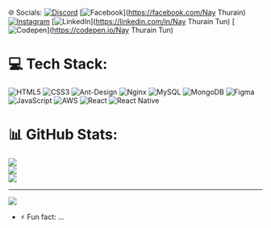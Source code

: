  🌐 Socials:
[![Discord](https://img.shields.io/badge/Discord-%237289DA.svg?logo=discord&logoColor=white)](https://discord.gg/thurain.dev) [![Facebook](https://img.shields.io/badge/Facebook-%231877F2.svg?logo=Facebook&logoColor=white)](https://facebook.com/Nay Thurain) [![Instagram](https://img.shields.io/badge/Instagram-%23E4405F.svg?logo=Instagram&logoColor=white)](https://instagram.com/thurain.dev) [![LinkedIn](https://img.shields.io/badge/LinkedIn-%230077B5.svg?logo=linkedin&logoColor=white)](https://linkedin.com/in/Nay Thurain Tun) [![Codepen](https://img.shields.io/badge/Codepen-000000?style=for-the-badge&logo=codepen&logoColor=white)](https://codepen.io/Nay Thurain Tun) 

# 💻 Tech Stack:
![HTML5](https://img.shields.io/badge/html5-%23E34F26.svg?style=for-the-badge&logo=html5&logoColor=white) ![CSS3](https://img.shields.io/badge/css3-%231572B6.svg?style=for-the-badge&logo=css3&logoColor=white) ![Ant-Design](https://img.shields.io/badge/-AntDesign-%230170FE?style=for-the-badge&logo=ant-design&logoColor=white) ![Nginx](https://img.shields.io/badge/nginx-%23009639.svg?style=for-the-badge&logo=nginx&logoColor=white) ![MySQL](https://img.shields.io/badge/mysql-4479A1.svg?style=for-the-badge&logo=mysql&logoColor=white) ![MongoDB](https://img.shields.io/badge/MongoDB-%234ea94b.svg?style=for-the-badge&logo=mongodb&logoColor=white) ![Figma](https://img.shields.io/badge/figma-%23F24E1E.svg?style=for-the-badge&logo=figma&logoColor=white) ![JavaScript](https://img.shields.io/badge/javascript-%23323330.svg?style=for-the-badge&logo=javascript&logoColor=%23F7DF1E) ![AWS](https://img.shields.io/badge/AWS-%23FF9900.svg?style=for-the-badge&logo=amazon-aws&logoColor=white) ![React](https://img.shields.io/badge/react-%2320232a.svg?style=for-the-badge&logo=react&logoColor=%2361DAFB) ![React Native](https://img.shields.io/badge/react_native-%2320232a.svg?style=for-the-badge&logo=react&logoColor=%2361DAFB)
# 📊 GitHub Stats:
![](https://github-readme-stats.vercel.app/api?username=ThurainDev&theme=dark&hide_border=false&include_all_commits=false&count_private=false)<br/>
![](https://github-readme-streak-stats.herokuapp.com/?user=ThurainDev&theme=dark&hide_border=false)<br/>
![](https://github-readme-stats.vercel.app/api/top-langs/?username=ThurainDev&theme=dark&hide_border=false&include_all_commits=false&count_private=false&layout=compact)

---
[![](https://visitcount.itsvg.in/api?id=ThurainDev&icon=0&color=0)](https://visitcount.itsvg.in)

<!-- Proudly created with GPRM ( https://gprm.itsvg.in ) -->

- ⚡ Fun fact: ...

<!---
ThurainDev/ThurainDev is a ✨ special ✨ repository because its `README.md` (this file) appears on your GitHub profile.
You can click the Preview link to take a look at your changes.
--->
